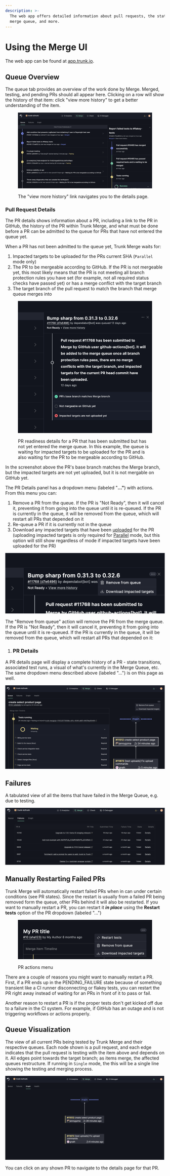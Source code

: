 ```yaml
---
description: >-
  The web app offers detailed information about pull requests, the state of the
  merge queue, and more.
---
```


# Using the Merge UI

The web app can be found at [app.trunk.io](https://app.trunk.io).

## Queue Overview

The queue tab provides an overview of the work done by Merge. Merged, testing, and pending PRs should all appear here. Clicking on a row will show the history of that item: click "view more history" to get a better understanding of the item.

<figure><img src="./merge-report-failed.png" alt=""><figcaption><p>The "view more history" link navigates you to the details page.</p></figcaption></figure>

### Pull Request Details

The PR details shows information about a PR, including a link to the PR in GitHub, the history of the PR within Trunk Merge, and what must be done before a PR can be admitted to the queue for PRs that have not entered the queue yet.

When a PR has not been admitted to the queue yet, Trunk Merge waits for:

1. Impacted targets to be uploaded for the PRs current SHA (`Parallel` mode only)
2. The PR to be mergeable according to GitHub. If the PR is not mergeable yet, this most likely means that the PR is not meeting all branch protection rules you have set (for example, not all required status checks have passed yet) or has a merge conflict with the target branch
3. The target branch of the pull request to match the branch that merge queue merges into

<figure><img src="./merge-dependabot.png" alt="" width="510"><figcaption><p>PR readiness details for a PR that has been submitted but has not yet entered the merge queue. In this example, the queue is waiting for impacted targets to be uploaded for the PR and is also waiting for the PR to be mergeable according to GitHub.</p></figcaption></figure>

In the screenshot above the PR's base branch matches the Merge branch, but the impacted targets are not yet uploaded, but it is not mergable on GitHub yet.

The PR Details panel has a dropdown menu (labeled "**..."**) with actions. From this menu you can:

1. Remove a PR from the queue. If the PR is "Not Ready", then it will cancel it, preventing it from going into the queue until it is re-queued. If the PR is currently in the queue, it will be removed from the queue, which will restart all PRs that depended on it
2. Re-queue a PR if it is currently not in the queue
3. Download any impacted targets that have been [uploaded](./set-up-trunk-merge/impacted-targets.md#generating-impacted-targets) for the PR (uploading impacted targets is only required for [Parallel](./configuration.md#parallel-mode) mode, but this option will still show regardless of mode if impacted targets have been uploaded for the PR)

![ ](./merge-report-remove.png)

The "Remove from queue" action will remove the PR from the merge queue. If the PR is "Not Ready", then it will cancel it, preventing it from going into the queue until it is re-queued. If the PR is currently in the queue, it will be removed from the queue, which will restart all PRs that depended on it:

1. ### PR Details

A PR details page will display a complete history of a PR - state transitions, associated test runs, a visual of what's currently in the Merge Queue, etc. The same dropdown menu described above (labeled "...") is on this page as well.

![ ](./merge-item-timeline.png)

## Failures

A tabulated view of all the items that have failed in the Merge Queue, e.g. due to testing.

![ ](./merge-failures.png)

## Manually Restarting Failed PRs

Trunk Merge will automatically restart failed PRs when in can under certain conditions (see PR states). Since the restart is usually from a failed PR being removed form the queue, other PRs behind it will also be restarted. If you want to manually restart a PR, you can restart it _**in place**_ using the **Restart tests** option of the PR dropdown (labeled "...")

<figure><img src="./pr-restart-menu.png" alt=""><figcaption><p>PR actions menu</p></figcaption></figure>

There are a couple of reasons you might want to manually restart a PR. First, if a PR ends up in the PENDING_FAILURE state because of something transient like a CI runner disconnecting or flakey tests, you can restart the PR right away instead of waiting for an PRs in front of it to pass or fail.&#x20;

Another reason to restart a PR is if the proper tests don't get kicked off due to a failure in the CI system. For example, if GitHub has an outage and is not triggering workflows or actions properly.&#x20;

## Queue Visualization

The view of all current PRs being tested by Trunk Merge and their respective queues. Each node shown is a pull request, and each edge indicates that the pull request is testing with the item above and depends on it. All edges point towards the target branch; as items merge, the affected queues restructure. If running in `Single` mode, the this will be a single line showing the testing and merging process.

![ ](./merge-flow-graph.png)

You can click on any shown PR to navigate to the details page for that PR.
